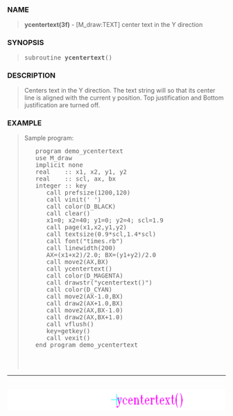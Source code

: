 <?
<body>
  <a name="top" id="top"></a>
  <div id="Container">
    <div id="Content">
      <div class="c447">
      </div><a name="0"></a>
      <h3><a name="0">NAME</a></h3>
      <blockquote>
        <b>ycentertext(3f)</b> - [M_draw:TEXT] center text in the Y direction <b></b>
      </blockquote><a name="contents" id="contents"></a>
      <h3><a name="4">SYNOPSIS</a></h3>
      <blockquote>
        <pre>
subroutine <b>ycentertext</b>()
</pre>
      </blockquote><a name="2"></a>
      <h3><a name="2">DESCRIPTION</a></h3>
      <blockquote>
        Centers text in the Y direction. The text string will so that its center line is aligned with the current y position. Top justification and Bottom
        justification are turned off.
      </blockquote><a name="3"></a>
      <h3><a name="3">EXAMPLE</a></h3>
      <blockquote>
        Sample program:
        <pre>
   program demo_ycentertext
   use M_draw
   implicit none
   real    :: x1, x2, y1, y2
   real    :: scl, ax, bx
   integer :: key
      call prefsize(1200,120)
      call vinit(' ')
      call color(D_BLACK)
      call clear()
      x1=0; x2=40; y1=0; y2=4; scl=1.9
      call page(x1,x2,y1,y2)
      call textsize(0.9*scl,1.4*scl)
      call font("times.rb")
      call linewidth(200)
      AX=(x1+x2)/2.0; BX=(y1+y2)/2.0
      call move2(AX,BX)
      call ycentertext()
      call color(D_MAGENTA)
      call drawstr("ycentertext()")
      call color(D_CYAN)
      call move2(AX-1.0,BX)
      call draw2(AX+1.0,BX)
      call move2(AX,BX-1.0)
      call draw2(AX,BX+1.0)
      call vflush()
      key=getkey()
      call vexit()
   end program demo_ycentertext
<br /><br />
</pre>
      </blockquote>
      <hr />
      <br />
      <div class="c447"><img src="../images/ycentertext.3m_draw.gif" /></div>
    </div>
  </div>
</body>
